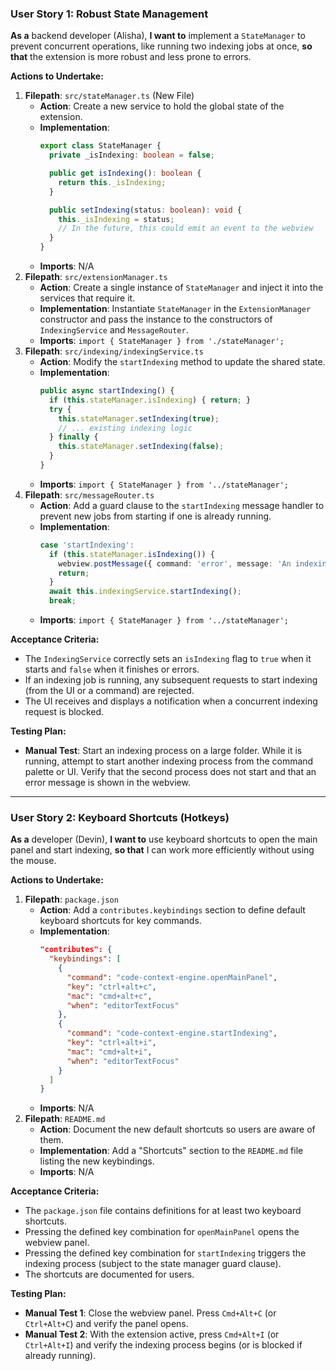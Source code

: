 ### User Story 1: Robust State Management
**As a** backend developer (Alisha), **I want to** implement a `StateManager` to prevent concurrent operations, like running two indexing jobs at once, **so that** the extension is more robust and less prone to errors.

**Actions to Undertake:**
1.  **Filepath**: `src/stateManager.ts` (New File)
    -   **Action**: Create a new service to hold the global state of the extension.
    -   **Implementation**:
        ```typescript
        export class StateManager {
          private _isIndexing: boolean = false;

          public get isIndexing(): boolean {
            return this._isIndexing;
          }

          public setIndexing(status: boolean): void {
            this._isIndexing = status;
            // In the future, this could emit an event to the webview
          }
        }
        ```
    -   **Imports**: N/A
2.  **Filepath**: `src/extensionManager.ts`
    -   **Action**: Create a single instance of `StateManager` and inject it into the services that require it.
    -   **Implementation**: Instantiate `StateManager` in the `ExtensionManager` constructor and pass the instance to the constructors of `IndexingService` and `MessageRouter`.
    -   **Imports**: `import { StateManager } from './stateManager';`
3.  **Filepath**: `src/indexing/indexingService.ts`
    -   **Action**: Modify the `startIndexing` method to update the shared state.
    -   **Implementation**:
        ```typescript
        public async startIndexing() {
          if (this.stateManager.isIndexing) { return; }
          try {
            this.stateManager.setIndexing(true);
            // ... existing indexing logic
          } finally {
            this.stateManager.setIndexing(false);
          }
        }
        ```
    -   **Imports**: `import { StateManager } from '../stateManager';`
4.  **Filepath**: `src/messageRouter.ts`
    -   **Action**: Add a guard clause to the `startIndexing` message handler to prevent new jobs from starting if one is already running.
    -   **Implementation**:
        ```typescript
        case 'startIndexing':
          if (this.stateManager.isIndexing()) {
            webview.postMessage({ command: 'error', message: 'An indexing process is already running.' });
            return;
          }
          await this.indexingService.startIndexing();
          break;
        ```
    -   **Imports**: `import { StateManager } from '../stateManager';`

**Acceptance Criteria:**
-   The `IndexingService` correctly sets an `isIndexing` flag to `true` when it starts and `false` when it finishes or errors.
-   If an indexing job is running, any subsequent requests to start indexing (from the UI or a command) are rejected.
-   The UI receives and displays a notification when a concurrent indexing request is blocked.

**Testing Plan:**
-   **Manual Test**: Start an indexing process on a large folder. While it is running, attempt to start another indexing process from the command palette or UI. Verify that the second process does not start and that an error message is shown in the webview.

---

### User Story 2: Keyboard Shortcuts (Hotkeys)
**As a** developer (Devin), **I want to** use keyboard shortcuts to open the main panel and start indexing, **so that** I can work more efficiently without using the mouse.

**Actions to Undertake:**
1.  **Filepath**: `package.json`
    -   **Action**: Add a `contributes.keybindings` section to define default keyboard shortcuts for key commands.
    -   **Implementation**:
        ```json
        "contributes": {
          "keybindings": [
            {
              "command": "code-context-engine.openMainPanel",
              "key": "ctrl+alt+c",
              "mac": "cmd+alt+c",
              "when": "editorTextFocus"
            },
            {
              "command": "code-context-engine.startIndexing",
              "key": "ctrl+alt+i",
              "mac": "cmd+alt+i",
              "when": "editorTextFocus"
            }
          ]
        }
        ```
    -   **Imports**: N/A
2.  **Filepath**: `README.md`
    -   **Action**: Document the new default shortcuts so users are aware of them.
    -   **Implementation**: Add a "Shortcuts" section to the `README.md` file listing the new keybindings.
    -   **Imports**: N/A

**Acceptance Criteria:**
-   The `package.json` file contains definitions for at least two keyboard shortcuts.
-   Pressing the defined key combination for `openMainPanel` opens the webview panel.
-   Pressing the defined key combination for `startIndexing` triggers the indexing process (subject to the state manager guard clause).
-   The shortcuts are documented for users.

**Testing Plan:**
-   **Manual Test 1**: Close the webview panel. Press `Cmd+Alt+C` (or `Ctrl+Alt+C`) and verify the panel opens.
-   **Manual Test 2**: With the extension active, press `Cmd+Alt+I` (or `Ctrl+Alt+I`) and verify the indexing process begins (or is blocked if already running).

